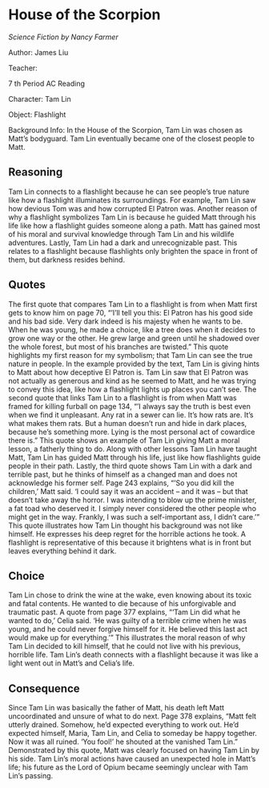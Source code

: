 # House of the Scorpion
*Science Fiction by Nancy Farmer*

Author: James Liu

Teacher: 

7 th Period AC Reading

Character: Tam Lin

Object: Flashlight

Background Info: In the House of the Scorpion, Tam Lin was chosen as Matt’s bodyguard. Tam Lin eventually became one of the closest people to Matt.


## Reasoning
Tam Lin connects to a flashlight because he can see people’s true nature like
how a flashlight illuminates its surroundings. For example, Tam Lin saw how devious
Tom was and how corrupted El Patron was. Another reason of why a flashlight
symbolizes Tam Lin is because he guided Matt through his life like how a flashlight
guides someone along a path. Matt has gained most of his moral and survival
knowledge through Tam Lin and his wildlife adventures. Lastly, Tam Lin had a dark and
unrecognizable past. This relates to a flashlight because flashlights only brighten the
space in front of them, but darkness resides behind.

## Quotes
The first quote that compares Tam Lin to a flashlight is from when Matt first gets
to know him on page 70, “’I’ll tell you this: El Patron has his good side and his bad side.
Very dark indeed is his majesty when he wants to be. When he was young, he made a
choice, like a tree does when it decides to grow one way or the other. He grew large
and green until he shadowed over the whole forest, but most of his branches are
twisted.” This quote highlights my first reason for my symbolism; that Tam Lin can see
the true nature in people. In the example provided by the text, Tam Lin is giving hints to
Matt about how deceptive El Patron is. Tam Lin saw that El Patron was not actually as
generous and kind as he seemed to Matt, and he was trying to convey this idea, like
how a flashlight lights up places you can’t see.
The second quote that links Tam Lin to a flashlight is from when Matt was framed
for killing furball on page 134, “’I always say the truth is best even when we find it
unpleasant. Any rat in a sewer can lie. It’s how rats are. It’s what makes them rats. But
a human doesn’t run and hide in dark places, because he’s something more. Lying is
the most personal act of cowardice there is.” This quote shows an example of Tam Lin
giving Matt a moral lesson, a fatherly thing to do. Along with other lessons Tam Lin have
taught Matt, Tam Lin has guided Matt through his life, just like how flashlights guide
people in their path.
Lastly, the third quote shows Tam Lin with a dark and terrible past, but he thinks
of himself as a changed man and does not acknowledge his former self. Page 243
explains, “’So you did kill the children,’ Matt said. ‘I could say it was an accident – and it
was – but that doesn’t take away the horror. I was intending to blow up the prime
minister, a fat toad who deserved it. I simply never considered the other people who
might get in the way. Frankly, I was such a self-important ass, I didn’t care.’” This quote
illustrates how Tam Lin thought his background was not like himself. He expresses his
deep regret for the horrible actions he took. A flashlight is representative of this because
it brightens what is in front but leaves everything behind it dark.

## Choice
Tam Lin chose to drink the wine at the wake, even knowing about its toxic and
fatal contents. He wanted to die because of his unforgivable and traumatic past. A quote
from page 377 explains, “‘Tam Lin did what he wanted to do,’ Celia said. ‘He was guilty
of a terrible crime when he was young, and he could never forgive himself for it. He
believed this last act would make up for everything.’” This illustrates the moral reason of
why Tam Lin decided to kill himself, that he could not live with his previous, horrible life.
Tam Lin’s death connects with a flashlight because it was like a light went out in Matt’s
and Celia’s life.

## Consequence

Since Tam Lin was basically the father of Matt, his death left Matt uncoordinated
and unsure of what to do next. Page 378 explains, “Matt felt utterly drained. Somehow,
he’d expected everything to work out. He’d expected himself, Maria, Tam Lin, and Celia
to someday be happy together. Now it was all ruined. ‘You fool!’ he shouted at the
vanished Tam Lin.” Demonstrated by this quote, Matt was clearly focused on having
Tam Lin by his side. Tam Lin’s moral actions have caused an unexpected hole in Matt’s
life; his future as the Lord of Opium became seemingly unclear with Tam Lin’s passing.
